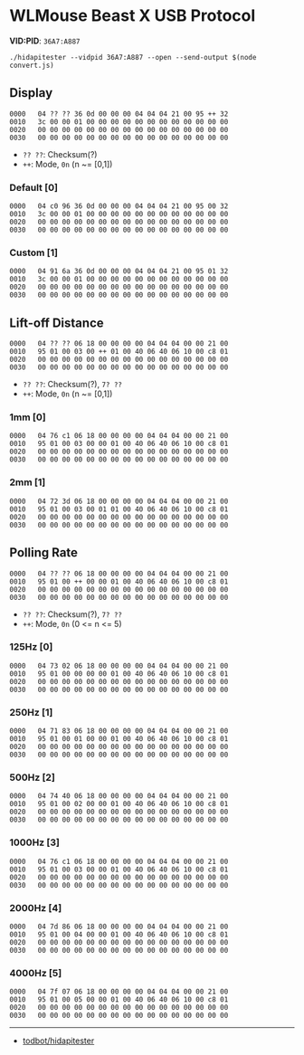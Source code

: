 # WLMouse Beast X USB Protocol

**VID:PID**: `36A7:A887`

`./hidapitester --vidpid 36A7:A887 --open --send-output $(node convert.js)`   

## Display

```
0000   04 ?? ?? 36 0d 00 00 00 04 04 04 21 00 95 ++ 32
0010   3c 00 00 01 00 00 00 00 00 00 00 00 00 00 00 00
0020   00 00 00 00 00 00 00 00 00 00 00 00 00 00 00 00
0030   00 00 00 00 00 00 00 00 00 00 00 00 00 00 00 00
```
- `?? ??`: Checksum(?)
- `++`: Mode, `0n` (n ~= [0,1])

### Default [0]
```
0000   04 c0 96 36 0d 00 00 00 04 04 04 21 00 95 00 32
0010   3c 00 00 01 00 00 00 00 00 00 00 00 00 00 00 00
0020   00 00 00 00 00 00 00 00 00 00 00 00 00 00 00 00
0030   00 00 00 00 00 00 00 00 00 00 00 00 00 00 00 00
```

### Custom [1]
```
0000   04 91 6a 36 0d 00 00 00 04 04 04 21 00 95 01 32
0010   3c 00 00 01 00 00 00 00 00 00 00 00 00 00 00 00
0020   00 00 00 00 00 00 00 00 00 00 00 00 00 00 00 00
0030   00 00 00 00 00 00 00 00 00 00 00 00 00 00 00 00
```

## Lift-off Distance

```
0000   04 ?? ?? 06 18 00 00 00 00 04 04 04 00 00 21 00
0010   95 01 00 03 00 ++ 01 00 40 06 40 06 10 00 c8 01
0020   00 00 00 00 00 00 00 00 00 00 00 00 00 00 00 00
0030   00 00 00 00 00 00 00 00 00 00 00 00 00 00 00 00
```
- `?? ??`: Checksum(?), `7? ??`
- `++`: Mode, `0n` (n ~= [0,1])

### 1mm [0]
```
0000   04 76 c1 06 18 00 00 00 00 04 04 04 00 00 21 00
0010   95 01 00 03 00 00 01 00 40 06 40 06 10 00 c8 01
0020   00 00 00 00 00 00 00 00 00 00 00 00 00 00 00 00
0030   00 00 00 00 00 00 00 00 00 00 00 00 00 00 00 00
```

### 2mm [1]
```
0000   04 72 3d 06 18 00 00 00 00 04 04 04 00 00 21 00
0010   95 01 00 03 00 01 01 00 40 06 40 06 10 00 c8 01
0020   00 00 00 00 00 00 00 00 00 00 00 00 00 00 00 00
0030   00 00 00 00 00 00 00 00 00 00 00 00 00 00 00 00
```

## Polling Rate

```
0000   04 ?? ?? 06 18 00 00 00 00 04 04 04 00 00 21 00
0010   95 01 00 ++ 00 00 01 00 40 06 40 06 10 00 c8 01
0020   00 00 00 00 00 00 00 00 00 00 00 00 00 00 00 00
0030   00 00 00 00 00 00 00 00 00 00 00 00 00 00 00 00
```
- `?? ??`: Checksum(?), `7? ??`
- `++`: Mode, `0n` (0 <= n <= 5)

### 125Hz [0]
```
0000   04 73 02 06 18 00 00 00 00 04 04 04 00 00 21 00
0010   95 01 00 00 00 00 01 00 40 06 40 06 10 00 c8 01
0020   00 00 00 00 00 00 00 00 00 00 00 00 00 00 00 00
0030   00 00 00 00 00 00 00 00 00 00 00 00 00 00 00 00
```

### 250Hz [1]
```
0000   04 71 83 06 18 00 00 00 00 04 04 04 00 00 21 00
0010   95 01 00 01 00 00 01 00 40 06 40 06 10 00 c8 01
0020   00 00 00 00 00 00 00 00 00 00 00 00 00 00 00 00
0030   00 00 00 00 00 00 00 00 00 00 00 00 00 00 00 00
```

### 500Hz [2]
```
0000   04 74 40 06 18 00 00 00 00 04 04 04 00 00 21 00
0010   95 01 00 02 00 00 01 00 40 06 40 06 10 00 c8 01
0020   00 00 00 00 00 00 00 00 00 00 00 00 00 00 00 00
0030   00 00 00 00 00 00 00 00 00 00 00 00 00 00 00 00
```

### 1000Hz [3]
```
0000   04 76 c1 06 18 00 00 00 00 04 04 04 00 00 21 00
0010   95 01 00 03 00 00 01 00 40 06 40 06 10 00 c8 01
0020   00 00 00 00 00 00 00 00 00 00 00 00 00 00 00 00
0030   00 00 00 00 00 00 00 00 00 00 00 00 00 00 00 00
```

### 2000Hz [4]
```
0000   04 7d 86 06 18 00 00 00 00 04 04 04 00 00 21 00
0010   95 01 00 04 00 00 01 00 40 06 40 06 10 00 c8 01
0020   00 00 00 00 00 00 00 00 00 00 00 00 00 00 00 00
0030   00 00 00 00 00 00 00 00 00 00 00 00 00 00 00 00
```

### 4000Hz [5]
```
0000   04 7f 07 06 18 00 00 00 00 04 04 04 00 00 21 00
0010   95 01 00 05 00 00 01 00 40 06 40 06 10 00 c8 01
0020   00 00 00 00 00 00 00 00 00 00 00 00 00 00 00 00
0030   00 00 00 00 00 00 00 00 00 00 00 00 00 00 00 00
```

---

- [todbot/hidapitester](https://github.com/todbot/hidapitester)
